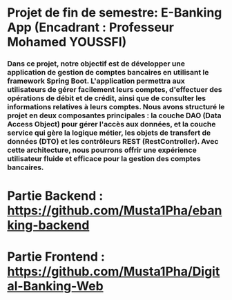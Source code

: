 # Projet de fin de semestre: E-Banking App (Encadrant : Professeur Mohamed YOUSSFI)

<h3>Dans ce projet, notre objectif est de développer une application de gestion de comptes bancaires en utilisant le framework Spring Boot. L'application permettra aux utilisateurs de gérer facilement leurs comptes, d'effectuer des opérations de débit et de crédit, ainsi que de consulter les informations relatives à leurs comptes. Nous avons structuré le projet en deux composantes principales : la couche DAO (Data Access Object) pour gérer l'accès aux données, et la couche service qui gère la logique métier, les objets de transfert de données (DTO) et les contrôleurs REST (RestController). Avec cette architecture, nous pourrons offrir une expérience utilisateur fluide et efficace pour la gestion des comptes bancaires.</h3>

# Partie Backend : https://github.com/Musta1Pha/ebanking-backend

# Partie Frontend : https://github.com/Musta1Pha/Digital-Banking-Web
